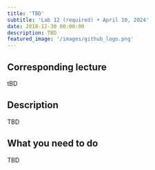 ```yaml
---
title: 'TBD'
subtitle: 'Lab 12 (required) • April 10, 2024'
date: 2018-12-30 00:00:00
description: TBD
featured_image: '/images/github_logo.png'
---
```


## Corresponding lecture

tBD

## Description

TBD

## What you need to do

TBD